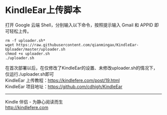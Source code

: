 # KindleEar上传脚本

打开 Google 云端 Shell，分别输入以下命令，按照提示输入 Gmail 和 APPID 即可轻松上传。

```
rm -f uploader.sh*
wget https://raw.githubusercontent.com/qianmingax/KindleEar-Uploader/master/uploader.sh
chmod +x uploader.sh
./uploader.sh
```
在首次部署以后，在仅修改了KindleEar的设置、未修改uploader.sh的情况下，仅运行./uploader.sh即可  
KindleEar 上传教程：https://kindlefere.com/post/19.html  
KindleEar 项目地址：https://github.com/cdhigh/KindleEar

---

Kindle 伴侣 - 为静心阅读而生  
http://kindlefere.com
